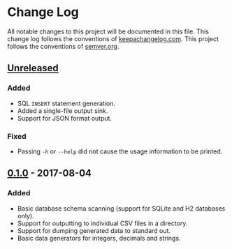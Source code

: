 # Change Log
All notable changes to this project will be documented in this file. This change log follows the conventions of [keepachangelog.com](http://keepachangelog.com/). This project follows the conventions of [semver.org](http://semver.org/).

## [Unreleased]
### Added
- SQL `INSERT` statement generation.
- Added a single-file output sink.
- Support for JSON format output.

### Fixed
- Passing `-h` or `--help` did not cause the usage information to be printed.

## [0.1.0] - 2017-08-04
### Added
- Basic database schema scanning (support for SQLite and H2 databases only).
- Support for outputting to individual CSV files in a directory.
- Support for dumping generated data to standard out.
- Basic data generators for integers, decimals and strings.

[Unreleased]: https://github.com/michaeljmcd/blutwurst/compare/v0.1.0...HEAD
[0.1.0]: https://github.com/michaeljmcd/blutwurst/compare/e92f36c4...v0.1.0
